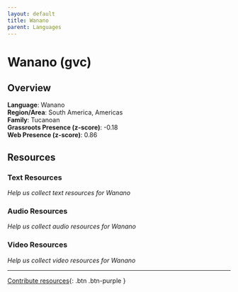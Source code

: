```yaml
---
layout: default
title: Wanano
parent: Languages
---
```


# Wanano (gvc)

## Overview

**Language**: Wanano  
**Region/Area**: South America, Americas  
**Family**: Tucanoan  
**Grassroots Presence (z-score)**: -0.18  
**Web Presence (z-score)**: 0.86  

## Resources

### Text Resources
*Help us collect text resources for Wanano*

### Audio Resources
*Help us collect audio resources for Wanano*

### Video Resources
*Help us collect video resources for Wanano*

---

[Contribute resources](https://forms.office.com/e/1SfLJx3u1r){: .btn .btn-purple }
